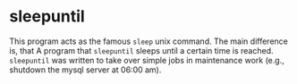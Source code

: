 # sleepuntil
This program acts as the famous ``sleep`` unix command. The main difference is, that A program that ``sleepuntil`` sleeps until a certain time is reached. ``sleepuntil`` was written to take over simple jobs in maintenance work (e.g., shutdown the mysql server at 06:00 am).

